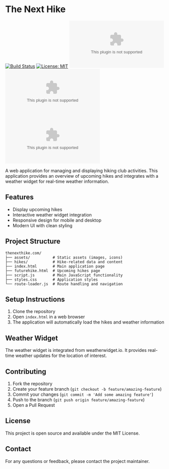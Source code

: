 # The Next Hike
[![Build Status](https://github.com/spaceshiptrip/thenexthike.com/workflows/Build/badge.svg)](https://github.com/spaceshiptrip/thenexthike.com/actions)
[![License: MIT](https://img.shields.io/badge/License-MIT-yellow.svg)](https://opensource.org/licenses/MIT)
[![GitHub issues](https://img.shields.io/github/issues/spaceshiptrip/thenexthike.com)](https://github.com/spaceshiptrip/thenexthike.com/issues)
[![GitHub stars](https://img.shields.io/github/stars/spaceshiptrip/thenexthike.com)](https://github.com/spaceshiptrip/thenexthike.com/stargazers)
[![GitHub forks](https://img.shields.io/github/forks/spaceshiptrip/thenexthike.com)](https://github.com/spaceshiptrip/thenexthike.com/network/members)

A web application for managing and displaying hiking club activities. This application provides an overview of upcoming hikes and integrates with a weather widget for real-time weather information.

## Features

- Display upcoming hikes
- Interactive weather widget integration
- Responsive design for mobile and desktop
- Modern UI with clean styling

## Project Structure

```
thenexthike.com/
├── assets/          # Static assets (images, icons)
├── hikes/           # Hike-related data and content
├── index.html       # Main application page
├── futurehike.html  # Upcoming hikes page
├── script.js        # Main JavaScript functionality
├── styles.css       # Application styles
└── route-loader.js  # Route handling and navigation
```

## Setup Instructions

1. Clone the repository
2. Open `index.html` in a web browser
3. The application will automatically load the hikes and weather information

## Weather Widget

The weather widget is integrated from weatherwidget.io. It provides real-time weather updates for the location of interest.

## Contributing

1. Fork the repository
2. Create your feature branch (`git checkout -b feature/amazing-feature`)
3. Commit your changes (`git commit -m 'Add some amazing feature'`)
4. Push to the branch (`git push origin feature/amazing-feature`)
5. Open a Pull Request

## License

This project is open source and available under the MIT License.

## Contact

For any questions or feedback, please contact the project maintainer.
